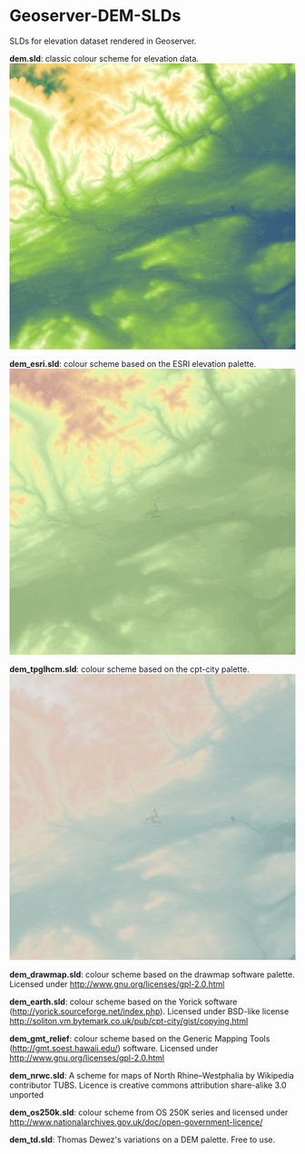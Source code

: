Geoserver-DEM-SLDs
==================

SLDs for elevation dataset rendered in Geoserver.

**dem.sld**: classic colour scheme for elevation data.
![Classic DEM](images/dem-dem_dsm10m.jpg)

**dem_esri.sld**: colour scheme based on the ESRI elevation palette.
![Classic ESRI DEM](images/dem-dem_esri_dsm10m.jpg)

**dem_tpglhcm.sld**: colour scheme based on the cpt-city palette.
![Tom Patterson DEM Palette](images/dem-dem_tpglhcm_dsm10m.jpg)

**dem_drawmap.sld**: colour scheme based on the drawmap software palette.  Licensed under http://www.gnu.org/licenses/gpl-2.0.html
![]()

**dem_earth.sld**: colour scheme based on the Yorick software (http://yorick.sourceforge.net/index.php). Licensed under BSD-like license http://soliton.vm.bytemark.co.uk/pub/cpt-city/gist/copying.html
![]()

**dem_gmt_relief**: colour scheme based on the Generic Mapping Tools (http://gmt.soest.hawaii.edu/) software. Licensed under http://www.gnu.org/licenses/gpl-2.0.html
![]()

**dem_nrwc.sld**: A scheme for maps of North Rhine–Westphalia by Wikipedia contributor TUBS. Licence is creative commons attribution share-alike 3.0 unported
![]()

**dem_os250k.sld**: colour scheme from OS 250K series and licensed under http://www.nationalarchives.gov.uk/doc/open-government-licence/
![]()

**dem_td.sld**: Thomas Dewez's variations on a DEM palette. Free to use.
![]()
